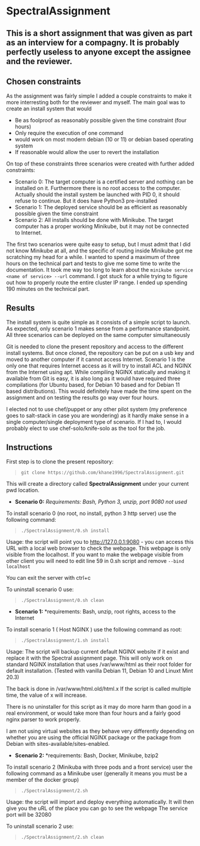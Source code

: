 # SpectralAssignment


**This is a short assignment that was given as part as an interview for a compagny.
It is probably perfectly useless to anyone except the assignee and the reviewer.**
--------------------

## Chosen constraints 
As the assignment was fairly simple I added a couple constraints to make it more interresting both for the reviewer and myself. 
The main goal was to create an install system that would
- Be as foolproof as reasonably possible given the time constraint (four hours)
- Only require the execution of one command
- would work on most modern debian (10 or 11) or debian based operating system
- If reasonable would allow the user to revert the installation

On top of these constraints three scenarios were created with further added constraints:
- Scenario 0: The target computer is a certified server and nothing can be installed on it. Furthermore there is no root access to the computer. Actually should the install system be launched with PID 0, it should refuse to continue. But it does have Python3 pre-installed
- Scenario 1: The deployed service should be as efficient as reasonably possible given the time constraint
- Scenario 2: All installs should be done with Minikube. The target computer has a proper working Minikube, but it may not be connected to Internet.

The first two scenarios were quite easy to setup, but I must admit that I did not know Minikube at all, and the specific of routing inside Minikube got me scratching my head for a while. I wanted to spend a maximum of three hours on the technical part and tests to give me some time to write the documentation. It took me way too long to learn about the ` minikube service <name of service> --url ` command. I got stuck for a while trying to figure out how to properly route the entire cluster IP range. I ended up spending 190 minutes on the technical part.

## Results
The install system is quite simple as it consists of a simple script to launch.
As expected, only scenario 1 makes sense from a performance standpoint.
All three scenarios can be deployed on the same computer simultaneously

Git is needed to clone the present repository and access to the different install systems. But once cloned, the repository can be put on a usb key and moved to another computer if it cannot access Internet.
Scenario 1 is the only one that requires Internet access as it will try to install ACL and NGINX from the Internet using apt. While compiling NGINX statically and making it available from Git is easy, it is also long as it would have required three compilations (for Ubuntu based, for Debian 10 based and for Debian 11 based distributions). This would definitely have made the time spent on the assignment and on testing the results go way over four hours.

I elected not to use chef/puppet or any other pilot system (my preference goes to salt-stack in case you are wondering) as it hardly make sense in a single computer/single deployment type of scenario. If I had to, I would probably elect to use chef-solo/knife-solo as the tool for the job. 

## Instructions
First step is to clone the present repository:
> ` git clone https://github.com/khane1996/SpectralAssignment.git `

This will create a directory called **SpectralAssignment** under your current pwd location.

- **Scenario 0:** 
*Requirements: Bash, Python 3, unzip, port 9080 not used*

To install scenario 0 (no root, no install, python 3 http server) use the following command:
> ` ./SpectralAssignment/0.sh install ` 

Usage: the script will point you to http://127.0.0.1:9080 - you can access this URL with a local web browser to check the webpage.
This webpage is only visible from the localhost.
If you want to make the webpage visible from other client you will need to edit line 59 in 0.sh script and remove `--bind localhost`

You can exit the server with ctrl+c


To uninstall scenario 0 use:
> ` ./SpectralAssignment/0.sh clean `

- **Scenario 1:**
*requirements: Bash, unzip, root rights, access to the Internet

To install scenario 1 ( Host NGINX ) use the following command as root: 
> ` ./SpectralAssignment/1.sh install `

Usage: The script will backup current default NGINX website if it exist and replace it with the Spectral assignment page.
This will only work on standard NGINX installation that uses /var/www/html as their root folder for default installation. 
(Tested with vanilla Debian 11, Debian 10 and Linuxt Mint 20.3) 

The back is done in /var/www/html.old/html.x 
If the script is called multiple time, the value of x will increase.

There is no uninstaller for this script as it may do more harm than good in a real environment, or would take more than four hours and a fairly good nginx parser to work properly.

I am not using virtual websites as they behave very differently depending on whether you are using the official NGINX package or the package from Debian with sites-available/sites-enabled.

- **Scenario 2:**
*requirements: Bash, Docker, Minikube, bzip2

To install scenario 2 (Minikuba with three pods and a front service) user the following command as a Minikube user 
(generally it means you must be a member of the docker group)
> ` ./SpectralAssignment/2.sh `

Usage: the script will import and deploy everything automatically. It will then give you the uRL of the place you can go to see the webpage
The service port will be 32080

To uninstall scenario 2 use:
> ` ./SpectralAssignment/2.sh clean `


